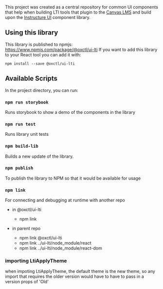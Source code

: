 This project was created as a central repository for common UI components that help when building LTI tools that plugin to the [Canvas LMS](https://www.instructure.com/en-gb/canvas) and build upon the [Instructure UI](https://instructure.design/) component library.

## Using this library

This library is published to npmjs: https://www.npmjs.com/package/@oxctl/ui-lti
If you want to add this library to your React tool you can add it with:

    npm install --save @oxctl/ui-lti


## Available Scripts

In the project directory, you can run:

### `npm run storybook`

Runs storybook to show a demo of the components in the library

### `npm run test`

Runs library unit tests

### `npm build-lib`

Builds a new update of the library.

### `npm publish`

To publish the library to NPM so that it would be available for usage

### `npm link`
 For connecting and debugging at runtime with another repo
 - in @oxctl/ui-lti
    - npm link

- in parent repo
    - npm link @oxctl/ui-lti
    - npm link ../ui-lti/node_module/react
    - npm link ../ui-lti/node_module/react-dom


### importing LtiApplyTheme
when impoting LtiApplyTheme, the default theme is the new theme, so any import that requires the older version would have to have to pass in a version props of 'Old'
